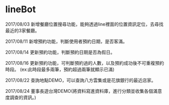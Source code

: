 # lineBot
2017/08/03 
新增餐廳位置搜尋功能，能夠透過line裡面的位置資訊定位，去尋找最近的3家餐廳。


2017/08/11
新增預約功能，判斷使用者預約日期，是否客滿。


2017/08/14
更新預約功能，判斷預約日期是否為假日。


2017/08/16
更新預約功能，可判斷預約過的人數，以及預約成功後不可重複預約時段。
(ex:此時段最多兩筆，預約超過兩筆就顯示已滿)

2017/08/22
查詢地點DEMO，可以查詢八方雲集或是花旗銀行的最近店家。

2017/08/24
董事長遊台灣DEMO(將資料寫進資料庫，進行分類並收集各個滿意度調查的資訊。)
